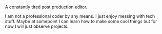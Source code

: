 A constantly tired post production editor.

I am not a professional coder by any means. I just enjoy messing with tech stuff. Maybe at somepoint I can learn how to make some cool things but for now I will just observe projects.
